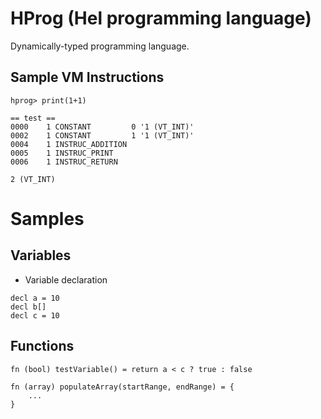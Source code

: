 # HProg (Hel programming language)

Dynamically-typed programming language.

## Sample VM Instructions

```
hprog> print(1+1)

== test ==
0000    1 CONSTANT         0 '1 (VT_INT)'
0002    1 CONSTANT         1 '1 (VT_INT)'
0004    1 INSTRUC_ADDITION
0005    1 INSTRUC_PRINT
0006    1 INSTRUC_RETURN

2 (VT_INT)

```

# Samples

## Variables

- Variable declaration

```
decl a = 10
decl b[]
decl c = 10
```

## Functions

```
fn (bool) testVariable() = return a < c ? true : false

fn (array) populateArray(startRange, endRange) = {
    ...
}
```
